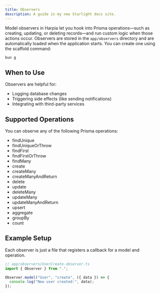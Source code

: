 ```yaml
---
title: Observers
description: A guide in my new Starlight docs site.
---
```


Model observers in Harpia let you hook into Prisma operations—such as creating, updating, or deleting records—and run custom logic when those actions occur.
Observers are stored in the `app/observers` directory and are automatically loaded when the application starts. You can create one using the scaffold command:

```bash
bun g
```

## When to Use

Observers are helpful for:

- Logging database changes
- Triggering side effects (like sending notifications)
- Integrating with third-party services

## Supported Operations

You can observe any of the following Prisma operations:

- findUnique
- findUniqueOrThrow
- findFirst
- findFirstOrThrow
- findMany
- create
- createMany
- createManyAndReturn
- delete
- update
- deleteMany
- updateMany
- updateManyAndReturn
- upsert
- aggregate
- groupBy
- count

## Example Setup
Each observer is just a file that registers a callback for a model and operation.

```typescript
// app/observers/UserCreate.observer.ts
import { Observer } from ".";

Observer.model("User", "create", ({ data }) => {
  console.log("New user created:", data);
});
```


